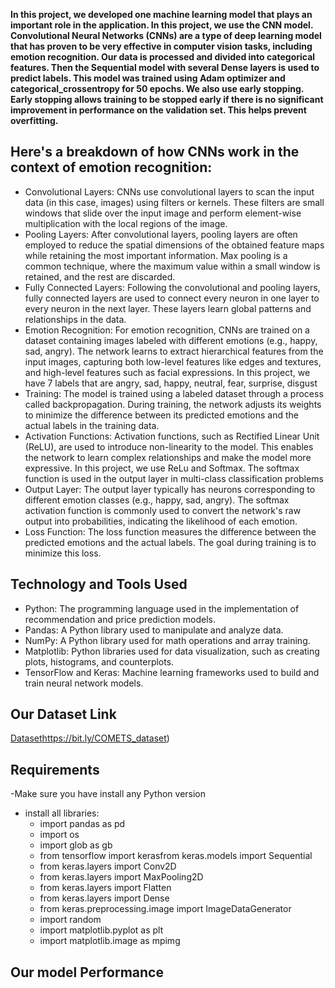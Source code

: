 **In this project, we developed one machine learning model that plays an important role in the application. In this project, we use the CNN model. Convolutional Neural Networks (CNNs) are a type of deep learning model that has proven to be very effective in computer vision tasks, including emotion recognition. Our data is processed and divided into categorical features. Then the Sequential model with several Dense layers is used to predict labels. This model was trained using Adam optimizer and categorical_crossentropy for 50 epochs. We also use early stopping. Early stopping allows training to be stopped early if there is no significant improvement in performance on the validation set. This helps prevent overfitting.**


## Here's a breakdown of how CNNs work in the context of emotion recognition:
- Convolutional Layers:
CNNs use convolutional layers to scan the input data (in this case, images) using filters or kernels. These filters are small windows that slide over the input image and perform element-wise multiplication with the local regions of the image.
- Pooling Layers:
After convolutional layers, pooling layers are often employed to reduce the spatial dimensions of the obtained feature maps while retaining the most important information. Max pooling is a common technique, where the maximum value within a small window is retained, and the rest are discarded.
- Fully Connected Layers:
Following the convolutional and pooling layers, fully connected layers are used to connect every neuron in one layer to every neuron in the next layer. These layers learn global patterns and relationships in the data.
- Emotion Recognition:
For emotion recognition, CNNs are trained on a dataset containing images labeled with different emotions (e.g., happy, sad, angry). The network learns to extract hierarchical features from the input images, capturing both low-level features like edges and textures, and high-level features such as facial expressions.
In this project, we have 7 labels that are angry, sad, happy, neutral, fear, surprise, disgust
- Training:
The model is trained using a labeled dataset through a process called backpropagation. During training, the network adjusts its weights to minimize the difference between its predicted emotions and the actual labels in the training data.
- Activation Functions:
Activation functions, such as Rectified Linear Unit (ReLU), are used to introduce non-linearity to the model. This enables the network to learn complex relationships and make the model more expressive.  In this project, we use ReLu and Softmax. The softmax function is used in the output layer in multi-class classification problems
- Output Layer:
The output layer typically has neurons corresponding to different emotion classes (e.g., happy, sad, angry). The softmax activation function is commonly used to convert the network's raw output into probabilities, indicating the likelihood of each emotion.
- Loss Function:
The loss function measures the difference between the predicted emotions and the actual labels. The goal during training is to minimize this loss.

## Technology and Tools Used
- Python: The programming language used in the implementation of recommendation and price prediction models.
- Pandas: A Python library used to manipulate and analyze data.
- NumPy: A Python library used for math operations and array training.
- Matplotlib: Python libraries used for data visualization, such as creating plots, histograms, and counterplots.
- TensorFlow and Keras: Machine learning frameworks used to build and train neural network models.

## Our Dataset Link
[Dataset](https://bit.ly/COMETS_dataset)https://bit.ly/COMETS_dataset)

## Requirements
-Make sure you have install any Python version
- install all libraries:
  - import pandas as pd
  - import os
  - import glob as gb
  - from tensorflow import kerasfrom keras.models import Sequential
  - from keras.layers import Conv2D
  - from keras.layers import MaxPooling2D
  - from keras.layers import Flatten
  - from keras.layers import Dense
  - from keras.preprocessing.image import ImageDataGenerator
  - import random
  - import matplotlib.pyplot as plt
  - import matplotlib.image as mpimg

 ## Our model Performance
 








